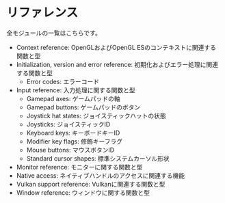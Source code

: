 # リファレンス

全モジュールの一覧はこちらです。

- Context reference: OpenGLおよびOpenGL ESのコンテキストに関連する関数と型
- Initialization, version and error reference: 初期化およびエラー処理に関連する関数と型
  - Error codes: エラーコード
- Input reference: 入力処理に関する関数と型
  - Gamepad axes: ゲームパッドの軸
  - Gamepad buttons: ゲームパッドのボタン
  - Joystick hat states: ジョイスティックハットの状態
  - Joysticks: ジョイスティックID
  - Keyboard keys: キーボードキーID
  - Modifier key flags: 修飾キーフラグ
  - Mouse buttons: マウスボタンID
  - Standard cursor shapes: 標準システムカーソル形状
- Monitor reference: モニターに関する関数と型
- Native access: ネイティブハンドルのアクセスに関連する機能
- Vulkan support reference: Vulkanに関連する関数と型
- Window reference: ウィンドウに関する関数と型